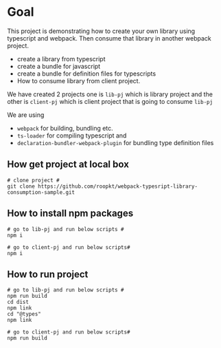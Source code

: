 # Goal

This project is demonstrating how to create your own library using typescript and webpack. 
Then consume that library in another webpack project. 

- create a library from typescript
- create a bundle for javascript
- create a bundle for definition files for typescripts
- How to consume library from client project.

We have created 2 projects one is `lib-pj` which is library project and the other is `client-pj` which is client project that is going to consume `lib-pj`

We are using 
- `webpack` for building, bundling etc.
- `ts-loader` for compiling typescript and 
- `declaration-bundler-webpack-plugin` for bundling type definition files 

## How get project at local box

    # clone project #
    git clone https://github.com/roopkt/webpack-typesript-library-consumption-sample.git

## How to install npm packages

    # go to lib-pj and run below scripts #
    npm i

    # go to client-pj and run below scripts#
    npm i

## How to run project
    
    # go to lib-pj and run below scripts #
    npm run build
    cd dist
    npm link
    cd "@types"
    npm link

    # go to client-pj and run below scripts#
    npm run build
    
